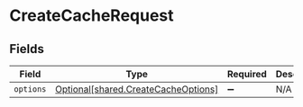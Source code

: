 # CreateCacheRequest


## Fields

| Field                                                                                | Type                                                                                 | Required                                                                             | Description                                                                          |
| ------------------------------------------------------------------------------------ | ------------------------------------------------------------------------------------ | ------------------------------------------------------------------------------------ | ------------------------------------------------------------------------------------ |
| `options`                                                                            | [Optional[shared.CreateCacheOptions]](undefined/models/shared/createcacheoptions.md) | :heavy_minus_sign:                                                                   | N/A                                                                                  |